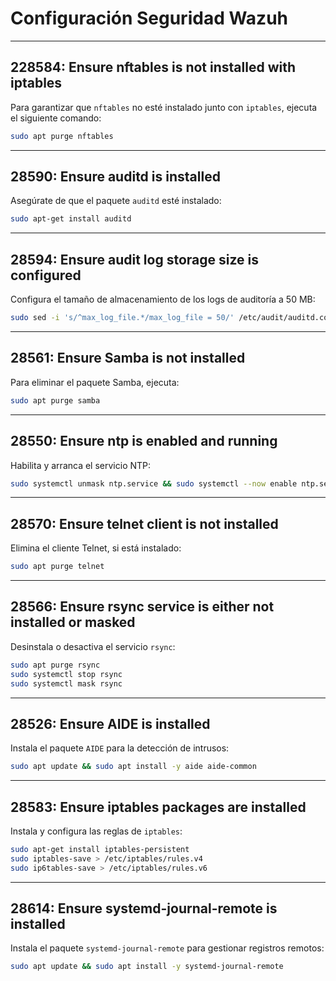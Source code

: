 # Configuración Seguridad Wazuh

---

## **228584: Ensure nftables is not installed with iptables**
Para garantizar que `nftables` no esté instalado junto con `iptables`, ejecuta el siguiente comando:

```bash
sudo apt purge nftables
```

---

## **28590: Ensure auditd is installed**
Asegúrate de que el paquete `auditd` esté instalado:

```bash
sudo apt-get install auditd
```

---

## **28594: Ensure audit log storage size is configured**
Configura el tamaño de almacenamiento de los logs de auditoría a 50 MB:

```bash
sudo sed -i 's/^max_log_file.*/max_log_file = 50/' /etc/audit/auditd.conf && sudo systemctl restart auditd
```

---

## **28561: Ensure Samba is not installed**
Para eliminar el paquete Samba, ejecuta:

```bash
sudo apt purge samba
```

---

## **28550: Ensure ntp is enabled and running**
Habilita y arranca el servicio NTP:

```bash
sudo systemctl unmask ntp.service && sudo systemctl --now enable ntp.service
```

---

## **28570: Ensure telnet client is not installed**
Elimina el cliente Telnet, si está instalado:

```bash
sudo apt purge telnet
```

---

## **28566: Ensure rsync service is either not installed or masked**
Desinstala o desactiva el servicio `rsync`:

```bash
sudo apt purge rsync 
sudo systemctl stop rsync 
sudo systemctl mask rsync
```

---

## **28526: Ensure AIDE is installed**
Instala el paquete `AIDE` para la detección de intrusos:

```bash
sudo apt update && sudo apt install -y aide aide-common
```

---

## **28583: Ensure iptables packages are installed**
Instala y configura las reglas de `iptables`:

```bash
sudo apt-get install iptables-persistent 
sudo iptables-save > /etc/iptables/rules.v4 
sudo ip6tables-save > /etc/iptables/rules.v6
```

---

## **28614: Ensure systemd-journal-remote is installed**
Instala el paquete `systemd-journal-remote` para gestionar registros remotos:

```bash
sudo apt update && sudo apt install -y systemd-journal-remote
```

